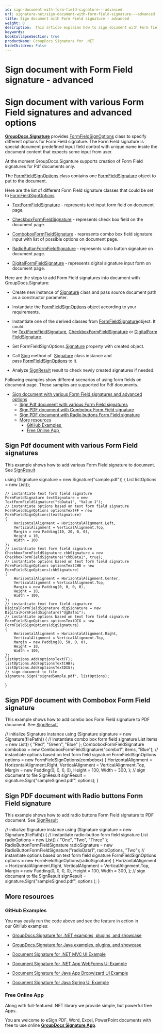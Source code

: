 ```yaml
---
id: sign-document-with-form-field-signature---advanced
url: signature-net/sign-document-with-form-field-signature---advanced
title: Sign document with Form Field signature - advanced
weight: 8
description:  This article explains how to sign document with Form field electronic signatures using advanced options with GroupDocs.Signature API.
keywords: 
bookCollapseSection: true
productName: GroupDocs.Signature for .NET
hideChildren: False
---
```


# Sign document with Form Field signature - advanced



# Sign document with various Form Field signatures and advanced options

[**GroupDocs.Signature**](https://products.groupdocs.com/signature/net) provides [FormFieldSignOptions](https://apireference.groupdocs.com/net/signature/groupdocs.signature.options/formfieldsignoptions) class to specify different options for Form Field signature. The Form Field signature is special document predefined input field control with unique name inside the document content that expects some input from user.

At the moment GroupDocs.Siganture supports creation of Form Field signatures for Pdf documents only.

The [FormFieldSignOptions](https://apireference.groupdocs.com/net/signature/groupdocs.signature.options/formfieldsignoptions) class contains one [FormFieldSignature](https://apireference.groupdocs.com/net/signature/groupdocs.signature.domain/formfieldsignature) object to put to the document.

Here are the list of different Form Field signature classes that could be set to [FormFieldSignOptions](https://apireference.groupdocs.com/net/signature/groupdocs.signature.options/formfieldsignoptions)

*   [TextFormFieldSignature](https://apireference.groupdocs.com/net/signature/groupdocs.signature.domain/checkboxformfieldsignature) - represents text input form field on document page.  
    
*   [CheckboxFormFieldSignature](https://apireference.groupdocs.com/net/signature/groupdocs.signature.domain/checkboxformfieldsignature) - represents check box field on the document page.
*   [ComboboxFormFieldSignature](https://apireference.groupdocs.com/net/signature/groupdocs.signature.domain/comboboxformfieldsignature) - represents combo box field signature input with list of possible options on document page.
*   [RadioButtonFormFieldSignature](https://apireference.groupdocs.com/net/signature/groupdocs.signature.domain/radiobuttonformfieldsignature) - represents radio button signature on document page.  
    
*   [DigitalFormFieldSignature](https://apireference.groupdocs.com/net/signature/groupdocs.signature.domain/digitalformfieldsignature) - represents digital signature input form on document page.  
    

Here are the steps to add Form Field signatures into document with GroupDocs.Signature:

*   Create new instance of [Signature](https://apireference.groupdocs.com/net/signature/groupdocs.signature/signature) class and pass source document path as a constructor parameter.
    
*   Instantiate the [FormFieldSignOptions](https://apireference.groupdocs.com/net/signature/groupdocs.signature.options/formfieldsignoptions) object according to your requirements.
    
*   Instantiate one of the derived classes from [FormFieldSignature](https://apireference.groupdocs.com/net/signature/groupdocs.signature.domain/formfieldsignature)object. It could be [TextFormFieldSignature](https://apireference.groupdocs.com/net/signature/groupdocs.signature.domain/checkboxformfieldsignature), [CheckboxFormFieldSignature](https://apireference.groupdocs.com/net/signature/groupdocs.signature.domain/checkboxformfieldsignature) or [DigitalFormFieldSignature](https://apireference.groupdocs.com/net/signature/groupdocs.signature.domain/digitalformfieldsignature).
    
*   Set FormFieldSignOptions.[Signature](https://apireference.groupdocs.com/net/signature/groupdocs.signature.options/formfieldsignoptions/properties/signature) property with created object.  
    
*   Call [Sign](https://apireference.groupdocs.com/net/signature/groupdocs.signature/signature/methods/sign) method of  [Signature](https://apireference.groupdocs.com/net/signature/groupdocs.signature/signature) class instance and pass [FormFieldSignOptions](https://apireference.groupdocs.com/net/signature/groupdocs.signature.options/formfieldsignoptions) to it.  
    
*   Analyze [SignResult](https://apireference.groupdocs.com/net/signature/groupdocs.signature.domain/signresult) result to check newly created signatures if needed.

  

Following examples show different scenarios of using form fields on document page. These samples are supported for Pdf documents.


*   [Sign document with various Form Field signatures and advanced options](#SigndocumentwithFormFieldsignature-advanced-SigndocumentwithvariousFormFieldsignaturesandadvancedoptions)
    *   [Sign Pdf document with various Form Field signatures  
        ](#SigndocumentwithFormFieldsignature-advanced-SignPdfdocumentwithvariousFormFieldsignatures)
    *   [Sign PDF document with Combobox Form Field signature  
        ](#SigndocumentwithFormFieldsignature-advanced-SignPDFdocumentwithComboboxFormFieldsignature)
    *   [Sign PDF document with Radio buttons Form Field signature  
        ](#SigndocumentwithFormFieldsignature-advanced-SignPDFdocumentwithRadiobuttonsFormFieldsignature)
    *   [More resources](#SigndocumentwithFormFieldsignature-advanced-Moreresources)
        *   [GitHub Examples ](#SigndocumentwithFormFieldsignature-advanced-GitHubExamples)
        *   [Free Online App ](#SigndocumentwithFormFieldsignature-advanced-FreeOnlineApp)

## Sign Pdf document with various Form Field signatures  

This example shows how to add various Form Field signature to document. See [SignResult](https://apireference.groupdocs.com/net/signature/groupdocs.signature.domain/signresult)

using (Signature signature = new Signature("sample.pdf"))
{
    List<SignOptions> listOptions = new List<SignOptions>();
    
    // instantiate text form field signature
    FormFieldSignature textSignature = new TextFormFieldSignature("tbData1", "Value-1");
    // instantiate options based on text form field signature
    FormFieldSignOptions optionsTextFF = new FormFieldSignOptions(textSignature)
    {
        HorizontalAlignment = HorizontalAlignment.Left,
        VerticalAlignment = VerticalAlignment.Top,
        Margin = new Padding(10, 20, 0, 0),
        Height = 10,
        Width = 100
    };
    // instantiate text form field signature
    CheckboxFormFieldSignature chbSignature = new CheckboxFormFieldSignature("chbData1", true);
    // instantiate options based on text form field signature
    FormFieldSignOptions optionsTextCHB = new FormFieldSignOptions(chbSignature)
    {
        HorizontalAlignment = HorizontalAlignment.Center,
        VerticalAlignment = VerticalAlignment.Top,
        Margin = new Padding(0, 0, 0, 0),
        Height = 10,
        Width = 100,
    };
    // instantiate text form field signature
    DigitalFormFieldSignature digSignature = new DigitalFormFieldSignature("dgData1");
    // instantiate options based on text form field signature
    FormFieldSignOptions optionsTextDIG = new FormFieldSignOptions(digSignature)
    {
        HorizontalAlignment = HorizontalAlignment.Right,
        VerticalAlignment = VerticalAlignment.Top,
        Margin = new Padding(0, 50, 0, 0),
        Height = 10,
        Width = 100,
    };
    listOptions.Add(optionsTextFF);
    listOptions.Add(optionsTextCHB);
    listOptions.Add(optionsTextDIG);
    // sign document to file
    signature.Sign("signedSample.pdf", listOptions);

}

## Sign PDF document with Combobox Form Field signature  

This example shows how to add combo box Form Field signature to PDF document. See [SignResult](https://apireference.groupdocs.com/net/signature/groupdocs.signature.domain/signresult)  

// initialize Signature instance
using (Signature signature = new Signature(filePath))
{
    // instantiate combo box form field signature
    List<string> items = new List<string>() { "Red", "Green", "Blue" };
    ComboboxFormFieldSignature combobox = new ComboboxFormFieldSignature("combo1", items, "Blue");
    // instantiate options based on text form field signature
    FormFieldSignOptions options = new FormFieldSignOptions(combobox)
    {
        HorizontalAlignment = HorizontalAlignment.Right,
        VerticalAlignment = VerticalAlignment.Top,
        Margin = new Padding(0, 0, 0, 0),
        Height = 100,
        Width = 300,
    };
    // sign document to file
    SignResult signResult = signature.Sign("sampleSigned.pdf", options);
}

## Sign PDF document with Radio buttons Form Field signature  

This example shows how to add radio buttons Form Field signature to PDF document. See [SignResult](https://apireference.groupdocs.com/net/signature/groupdocs.signature.domain/signresult)  

// initialize Signature instance
using (Signature signature = new Signature(filePath))
{
    // instantiate radio-button form field signature
    List<string> radioOptions = new List<string>() { "One", "Two", "Three" };
    RadioButtonFormFieldSignature radioSignature = new RadioButtonFormFieldSignature("radioData1", radioOptions, "Two");
    // instantiate options based on text form field signature
    FormFieldSignOptions options = new FormFieldSignOptions(radioSignature)
    {
        HorizontalAlignment = HorizontalAlignment.Right,
        VerticalAlignment = VerticalAlignment.Top,
        Margin = new Padding(0, 0, 0, 0),
        Height = 100,
        Width = 300,
    };
    // sign document to file
    SignResult signResult = signature.Sign("sampleSigned.pdf", options );
}

## More resources

### GitHub Examples 

You may easily run the code above and see the feature in action in our GitHub examples:

*   [GroupDocs.Signature for .NET examples, plugins, and showcase](https://github.com/groupdocs-signature/GroupDocs.Signature-for-.NET)
    
*   [GroupDocs.Signature for Java examples, plugins, and showcase](https://github.com/groupdocs-signature/GroupDocs.Signature-for-Java)
    
*   [Document Signature for .NET MVC UI Example](https://github.com/groupdocs-signature/GroupDocs.Signature-for-.NET-MVC) 
    
*   [Document Signature for .NET App WebForms UI Example](https://github.com/groupdocs-signature/GroupDocs.Signature-for-.NET-WebForms)
    
*   [Document Signature for Java App Dropwizard UI Example](https://github.com/groupdocs-signature/GroupDocs.Signature-for-Java-Dropwizard)
    
*   [Document Signature for Java Spring UI Example](https://github.com/groupdocs-signature/GroupDocs.Signature-for-Java-Spring)
    

### Free Online App 

Along with full-featured .NET library we provide simple, but powerful free Apps.

You are welcome to eSign PDF, Word, Excel, PowerPoint documents with free to use online **[GroupDocs Signature App](https://products.groupdocs.app/signature)**.

